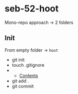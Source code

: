 # seb-52-hoot

Mono-repo approach -> 2 folders

## Init

From empty folder -> `hoot`

- git init
- touch .gitignore
- - [Contents](https://www.toptal.com/developers/gitignore/api/windows,osx,node,visualstudiocode)
- git add .
- git commit
